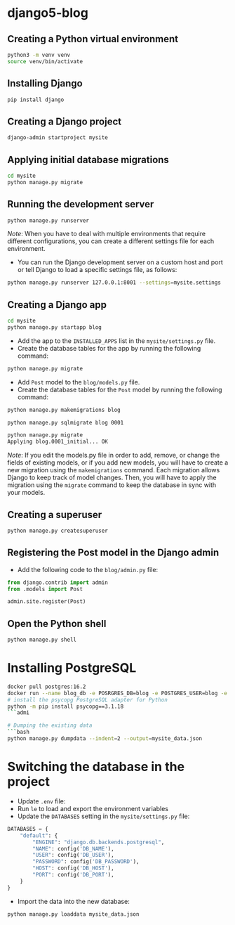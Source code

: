 # django5-blog

## Creating a Python virtual environment
```bash
python3 -m venv venv
source venv/bin/activate
```

## Installing Django
```bash
pip install django
```

## Creating a Django project
```bash
django-admin startproject mysite
```

## Applying initial database migrations
```bash
cd mysite
python manage.py migrate
```

## Running the development server
```bash
python manage.py runserver
```

*Note*: When you have to deal with multiple environments that require different configurations,
you can create a different settings file for each environment.
- You can run the Django development server on a custom host and port or tell Django to load a specific settings file, as follows:
```bash
python manage.py runserver 127.0.0.1:8001 --settings=mysite.settings
```

## Creating a Django app
```bash
cd mysite
python manage.py startapp blog
```
- Add the app to the `INSTALLED_APPS` list in the `mysite/settings.py` file.
- Create the database tables for the app by running the following command:
```bash
python manage.py migrate
```
- Add `Post` model to the `blog/models.py` file.
- Create the database tables for the `Post` model by running the following command:
```bash
python manage.py makemigrations blog

python manage.py sqlmigrate blog 0001

python manage.py migrate
Applying blog.0001_initial... OK
```
*Note*: If you edit the models.py file in order to add, remove, or change the fields of existing models, or if you add new models, you will have to create a new migration using the `makemigrations` command. Each migration allows Django to keep track of model changes. Then, you will have to apply the migration using the `migrate` command to keep the database in sync with your models.


## Creating a superuser
```bash
python manage.py createsuperuser
```

## Registering the Post model in the Django admin
- Add the following code to the `blog/admin.py` file:
```python
from django.contrib import admin
from .models import Post

admin.site.register(Post)
```

## Open the Python shell
```bash
python manage.py shell
```

# Installing PostgreSQL
```bash
docker pull postgres:16.2
docker run --name blog_db -e POSRGRES_DB=blog -e POSTGRES_USER=blog -e POSTGRES_PASSWORD=postgres -d -p 5433:5432 postgres:16.2
# install the psycopg PostgreSQL adapter for Python
python -m pip install psycopg==3.1.18
```admi

# Dumping the existing data
```bash
python manage.py dumpdata --indent=2 --output=mysite_data.json
```

# Switching the database in the project
- Update `.env` file:
- Run `le` to load and export the environment variables
- Update the `DATABASES` setting in the `mysite/settings.py` file:
```python
DATABASES = {
    "default": {
        "ENGINE": "django.db.backends.postgresql",
        "NAME": config('DB_NAME'),
        "USER": config('DB_USER'),
        "PASSWORD": config('DB_PASSWORD'),
        "HOST": config('DB_HOST'),
        "PORT": config('DB_PORT'),
    }
}

```
- Import the data into the new database:
```bash
python manage.py loaddata mysite_data.json
```
